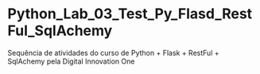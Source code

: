 # Python_Lab_03_Test_Py_Flasd_RestFul_SqlAchemy
Sequência de atividades do curso de Python + Flask + RestFul + SqlAchemy pela Digital Innovation One
